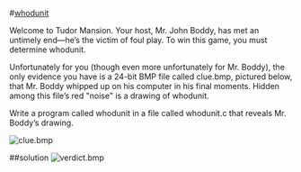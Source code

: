 #[whodunit](http://cdn.cs50.net/2016/x/psets/4/pset4/pset4.html#whodunit)

Welcome to Tudor Mansion. Your host, Mr. John Boddy, has met an untimely end—he’s the victim of foul play. To win this game, you must determine whodunit.

Unfortunately for you (though even more unfortunately for Mr. Boddy), the only evidence you have is a 24-bit BMP file called clue.bmp, pictured below, that Mr. Boddy whipped up on his computer in his final moments. Hidden among this file’s red "noise" is a drawing of whodunit.

Write a program called whodunit in a file called whodunit.c that reveals Mr. Boddy’s drawing.

![clue.bmp](http://i.imgur.com/ZzxZ9WT.png "clue.bmp")

##solution
![verdict.bmp](http://i.imgur.com/5ioQHx5.png "verdict.bmp")
